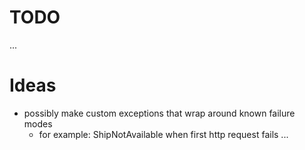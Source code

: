 # TODO
...

# Ideas
- possibly make custom exceptions that wrap around known failure modes
    - for example: ShipNotAvailable when first http request fails ...

